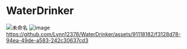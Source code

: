 # WaterDrinker
![未命名](https://github.com/Lynn12378/WaterDrinker/assets/91118182/f215ab09-2186-4d07-9f8f-7ac5fffd73e7)
![image](https://github.com/Lynn12378/WaterDrinker/assets/91118182/5fccb7a0-9d06-4647-80d7-309d452f5ff7)
https://github.com/Lynn12378/WaterDrinker/assets/91118182/f3128d78-94ea-49de-a583-242c30637cd3


